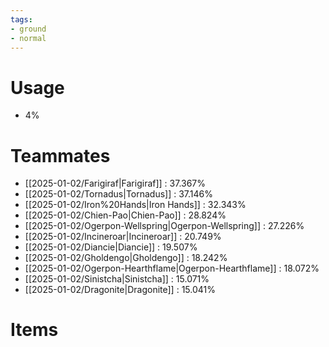 ```yaml
---
tags:
- ground
- normal
---
```

# Usage
- 4%
# Teammates
- [[2025-01-02/Farigiraf|Farigiraf]] : 37.367%
- [[2025-01-02/Tornadus|Tornadus]] : 37.146%
- [[2025-01-02/Iron%20Hands|Iron Hands]] : 32.343%
- [[2025-01-02/Chien-Pao|Chien-Pao]] : 28.824%
- [[2025-01-02/Ogerpon-Wellspring|Ogerpon-Wellspring]] : 27.226%
- [[2025-01-02/Incineroar|Incineroar]] : 20.749%
- [[2025-01-02/Diancie|Diancie]] : 19.507%
- [[2025-01-02/Gholdengo|Gholdengo]] : 18.242%
- [[2025-01-02/Ogerpon-Hearthflame|Ogerpon-Hearthflame]] : 18.072%
- [[2025-01-02/Sinistcha|Sinistcha]] : 15.071%
- [[2025-01-02/Dragonite|Dragonite]] : 15.041%
# Items